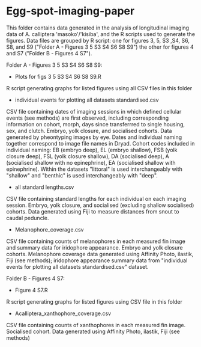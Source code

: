 # Egg-spot-imaging-paper

This folder contains data generated in the analysis of longitudinal imaging data of A. calliptera 'masoko'/'kisiba', and the R scripts used to generate the figures.
Data files are grouped by R script: one for figures 3, 5, S3 ,S4, S6, S8, and S9 ("Folder A - Figures 3 5 S3 S4 S6 S8 S9") the other for figures 4 and S7 ("Folder B - Figures 4 S7").


Folder A - Figures 3 5 S3 S4 S6 S8 S9:

 - Plots for figs 3 5 S3 S4 S6 S8 S9.R

R script generating graphs for listed figures using all CSV files in this folder
 
 - individual events for plotting all datasets standardised.csv

CSV file containing dates of imaging sessions in which defined cellular events (see methods) are first observed, including corresponding information on cohort, morph, days since transferrred to single housing, sex, and clutch. Embryo, yolk closure, and socialised cohorts. Data generated by pheontyping images by eye. Dates and individual naming together correspond to image file names in Dryad. Cohort codes included in individual naming: EB (embryo deep), EL (embryo shallow), FSB (yolk closure deep), FSL (yolk closure shallow), DA (socialised deep), A (socialised shallow with no epinephrine), EA (socialised shallow with epinephrine). Within the datasets "littoral" is used interchangeably with "shallow" and "benthic" is used interchangeably with "deep".
 
 - all standard lengths.csv

CSV file containing standard lengths for each individual on each imaging session. Embryo, yolk closure, and socialised (excluding shallow socialised) cohorts. Data generated using Fiji to measure distances from snout to caudal peduncle.
 
 - Melanophore_coverage.csv

CSV file containing counts of melanophores in each measured fin image and summary data for iridophore appearance. Embryo and yolk closure cohorts. Melanophore coverage data generated using Affinity Photo, ilastik, Fiji (see methods); iridophore appearance summary data from "individual events for plotting all datasets standardised.csv" dataset.
 
 
 
Folder B - Figures 4 S7:

- Figure 4 S7.R

R script generating graphs for listed figures using CSV file in this folder

- Acalliptera_xanthophore_coverage.csv

CSV file containing counts of xanthophores in each measured fin image. Socialised cohort. Data generated using Affinity Photo, ilastik, Fiji (see methods)



